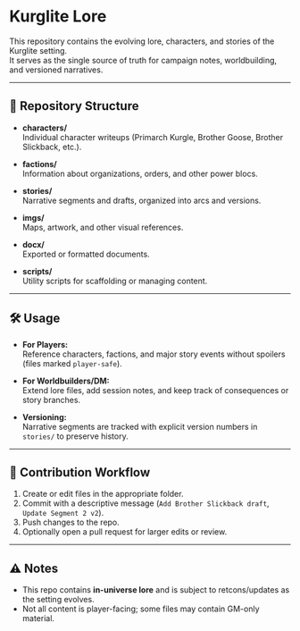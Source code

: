# Kurglite Lore

This repository contains the evolving lore, characters, and stories of the Kurglite setting.  
It serves as the single source of truth for campaign notes, worldbuilding, and versioned narratives.

---

## 📂 Repository Structure

- **characters/**  
  Individual character writeups (Primarch Kurgle, Brother Goose, Brother Slickback, etc.).

- **factions/**  
  Information about organizations, orders, and other power blocs.

- **stories/**  
  Narrative segments and drafts, organized into arcs and versions.

- **imgs/**  
  Maps, artwork, and other visual references.

- **docx/**  
  Exported or formatted documents.

- **scripts/**  
  Utility scripts for scaffolding or managing content.

---

## 🛠 Usage

- **For Players:**  
  Reference characters, factions, and major story events without spoilers (files marked `player-safe`).

- **For Worldbuilders/DM:**  
  Extend lore files, add session notes, and keep track of consequences or story branches.

- **Versioning:**  
  Narrative segments are tracked with explicit version numbers in `stories/` to preserve history.

---

## 📝 Contribution Workflow

1. Create or edit files in the appropriate folder.  
2. Commit with a descriptive message (`Add Brother Slickback draft`, `Update Segment 2 v2`).  
3. Push changes to the repo.  
4. Optionally open a pull request for larger edits or review.

---

## ⚠️ Notes

- This repo contains **in-universe lore** and is subject to retcons/updates as the setting evolves.  
- Not all content is player-facing; some files may contain GM-only material.  
